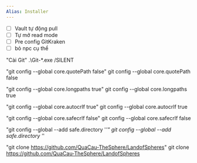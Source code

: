 ```yaml
---
Alias: Installer
---
```


- [ ] Vault tự động pull
- [ ] Tự mở read mode
- [ ] Pre config GitKraken 
- [ ] bỏ npc cụ thể

"Cài Git"
.\Git-*.exe /SILENT

"git config --global core.quotePath false" 
git config --global core.quotePath false

"git config --global core.longpaths true" 
git config --global core.longpaths true

"git config --global core.autocrlf true" 
git config --global core.autocrlf true

"git config --global core.safecrlf false" 
git config --global core.safecrlf false

"git config --global --add safe.directory '*'" 
git config --global --add safe.directory '*'

"git clone https://github.com/QuaCau-TheSphere/LandofSpheres" 
git clone https://github.com/QuaCau-TheSphere/LandofSpheres